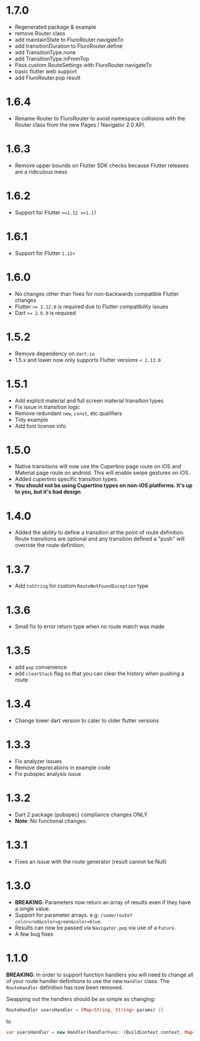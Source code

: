 # 1.7.0

- Regenerated package & example
- remove Router class
- add maintainState to FluroRouter.navigateTo
- add transitionDuration to FluroRouter.define
- add TransitionType.none
- add TransitionType.inFromTop
- Pass custom RouteSettings with FluroRouter.navigateTo
- basic flutter web support
- add FluroRouter.pop result

# 1.6.4

- Rename Router to FluroRouter to avoid namespace collisions with the Router class from the new Pages / Navigator 2.0 API.

# 1.6.3

- Remove upper bounds on Flutter SDK checks because Flutter releases are a ridiculous mess

# 1.6.2

- Support for Flutter `>=1.12 <=1.17`

# 1.6.1

- Support for Flutter `1.12+`

# 1.6.0

- No changes other than fixes for non-backwards compatible Flutter changes
- Flutter `>= 1.12.0` is required due to Flutter compatibility issues
- Dart `>= 2.6.0` is required

# 1.5.2

- Remove dependency on `dart:io`
- 1.5.x and lower now only supports Flutter versions `< 1.13.0`

# 1.5.1

- Add explicit material and full screen material transition types
- Fix issue in transition logic
- Remove redundant `new`, `const`, etc qualifiers
- Tidy example
- Add font license info

# 1.5.0

- Native transitions will now use the Cupertino page route on iOS and Material page route on android. This will enable swipe gestures on iOS.
- Added cupertino specific transition types.
- **You should not be using Cupertino types on non-iOS platforms. It's up to you, but it's bad design**.

# 1.4.0

- Added the ability to define a transition at the point of route definition. Route transitions are optional and any transition defined a "push" will override the route definition.

# 1.3.7

- Add `toString` for custom `RouteNotFoundException` type

# 1.3.6

- Small fix to error return type when no route match was made

# 1.3.5

- add `pop` convenience
- add `clearStack` flag so that you can clear the history when pushing a route

# 1.3.4

- Change lower dart version to cater to older flutter versions

# 1.3.3

- Fix analyzer issues
- Remove deprecations in example code
- Fix pubspec analysis issue

# 1.3.2

- Dart 2 package (pubspec) compliance changes ONLY
- **Note**: No functional changes

# 1.3.1

- Fixes an issue with the route generator (result cannot be Null)

# 1.3.0

- **BREAKING**: Parameters now return an array of results even if they have a single value.
- Support for parameter arrays. e.g: `/some/route?color=red&color=green&color=blue`.
- Results can now be passed via `Navigator.pop` via use of a `Future`.
- A few bug fixes

# 1.1.0

**BREAKING**: In order to support function handlers you will need to change all of your route
handler definitions to use the new `Handler` class. The `RouteHandler` definition has now been
removed.

Swapping out the handlers should be as simple as changing:

```dart
RouteHandler usersHandler = (Map<String, String> params) {}
```

to

```dart
var usersHandler = new Handler(handlerFunc: (BuildContext context, Map<String, dynamic> params) {});
```
